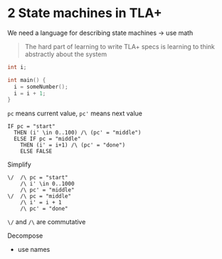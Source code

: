 # 2 State machines in TLA+

We need a language for describing state machines -> use math

> The hard part of learning to write TLA+ specs is learning to think abstractly about the system

````c
int i;

int main() {
  i = someNumber();
  i = i + 1;
}
````

`pc` means current value, `pc'` means next value

````
IF pc = "start"
  THEN (i' \in 0..100) /\ (pc' = "middle")
  ELSE IF pc = "middle"
    THEN (i' = i+1) /\ (pc' = "done")
    ELSE FALSE
````

Simplify

````
\/  /\ pc = "start"
    /\ i' \in 0..1000
    /\ pc' = "middle"
\/  /\ pc = "middle"
    /\ i' = i + 1
    /\ pc' = "done"
````

`\/` and `/\` are commutative

Decompose

- use names
